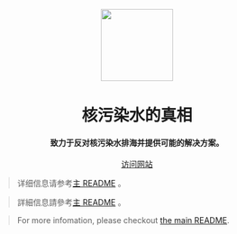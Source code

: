 <p align="center">
    <a href="https://Nuc.PJ568.eu.org"><img height="128" src='https://Nuc.PJ568.eu.org/zh-Hans-CN/favicon.svg'/></a>
</p>
<h1 align="center">
    核污染水的真相
</h1>
<h4 align="center">
    致力于反对核污染水排海并提供可能的解决方案。
</h4>

<p align="center"><a href="https://Nuc.PJ568.eu.org">访问网站</a></p>

> 详细信息请参考[主 README](../../blob/home/README.md) 。

> 詳細信息請參考[主 README](../../blob/home/README_zh-Hant-CN.md) 。

> For more infomation, please checkout [the main README](../../blob/home/README_EN.md).
